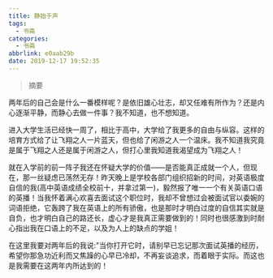 ```yaml
---
title: 静始于声
tags:
  - 书斋
categories:
  - 书斋
abbrlink: e0aab29b
date: 2019-12-17 19:52:35
---
```


>摘要
<!--more-->


两年后的自己会是什么一番模样呢？是依旧雄心壮志，却又任难有所作为？还是内心逐渐平静，而静心去做一件事？我不知道，也不想知道。

进入大学生活已经快一周了，相比于高中，大学给了我更多的自由与纵容。这样的培育方式给了让飞翔之人一片蓝天，但也给了闲游之人一个温床。我不知道我究竟是属于飞翔之人还是属于闲游之人，但打心里我知道我渴望成为飞翔之人！

就在入学前的前一阵子我还在怀疑大学的价值——是否能真正成就一个人，但现在，那一丝疑虑已荡然无存！昨天晚上是学校各部门组织招新的时间，对英语极度自信的我(高中英语成绩全校前十，并拿过第一)，毅然报了唯一一个有关英语口语的英播！当我怀着满心欢喜去面试这个职位时，我却不曾想过会被面试官以委婉的词语拒绝，它轰跨了我在英语上的所有骄傲，也是那时才明白过度的自信其实就是自负，也才明白自己的路还长，虚心才是我真正需要做到的！同时也很感激到时耐心指出我在口语上的不足，以及为人上的缺点的学姐！

在这里我要对两年后的我说:"当你打开它时，请别早已忘记那次面试英播的经历，希望你那急功近利而又焦躁的心早已冷却，不再妄谈追求，而着眼于实际。而这也是我需要在这两年内所达到的！
